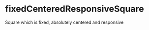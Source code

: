 fixedCenteredResponsiveSquare
=============================

Square which is fixed, absolutely centered and responsive
